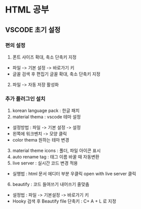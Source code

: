 # HTML 공부

## VSCODE 초기 설정

### 편의 설정
1. 폰트 사이즈 확대, 축소 단축키 지정 
 - 파일 -> 기본 설정 -> 바로가기 키
 - 글꼴 검색 후 편집기 글꼴 확대, 축소 단축키 지정
2. 파일 -> 자동 저장 활성화 

### 추가 플러그인 설치

1. korean language pack : 한글 패치
2. material thema : vscode 테마 설정
 - 설정방법 : 파일 -> 기본 설정 -> 설정 
 - 왼쪽에 워크벤치 -> 모양 클릭
 - color thema 원하는 테마 변경
3. material theme icons : 폴더, 파일 아이콘 표시 
4. auto rename tag : 태그 이름 바꿀 때 자동변환
5. live server : 실시간 코드 변경 적용
 - 실행법 : html 문서 에디터 부분 우클릭 open with live server 클릭
6. beautify : 코드 들여쓰기 내어쓰기 줄맞춤
  - 설정법 : 파일 -> 기본설정 -> 바로가기 키
  - Hooky 검색 후 Beautify file 단축키 : C+ A + L 로 지정